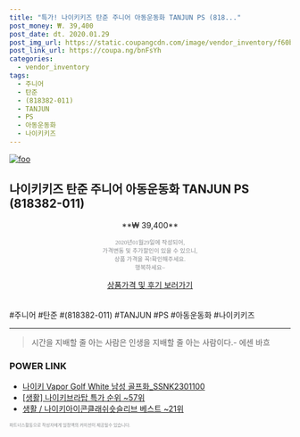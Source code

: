 ```yaml
--- 
title: "특가! 나이키키즈 탄준 주니어 아동운동화 TANJUN PS (818..." 
post_money: ₩. 39,400 
post_date: dt. 2020.01.29 
post_img_url: https://static.coupangcdn.com/image/vendor_inventory/f60b/701c5b479a36b9187e3e26117f902c9c57d8f03b3caca63149aa435e421a.jpg 
post_link_url: https://coupa.ng/bnFsYh 
categories: 
  - vendor_inventory 
tags: 
  - 주니어 
  - 탄준 
  - (818382-011) 
  - TANJUN 
  - PS 
  - 아동운동화 
  - 나이키키즈 
--- 
```

[![foo](https://static.coupangcdn.com/image/vendor_inventory/f60b/701c5b479a36b9187e3e26117f902c9c57d8f03b3caca63149aa435e421a.jpg)](https://coupa.ng/bnFsYh) 

## 나이키키즈 탄준 주니어 아동운동화 TANJUN PS (818382-011) 
<p style="text-align: center;">**₩ 39,400**</p> 
<p style="text-align: center;"><span style="color: #898c8f; font-family: Georgia,Times,serif; font-size: 0.75em;">2020년01월29일에 작성되어, <br>가격변동 및 추가할인이 있을 수 있으니,<br> 상품 가격을 꼭!확인해주세요.<br>행복하세요~</span> 
</p>	 
<div markdown="0" style="text-align: center;"><a href="https://coupa.ng/bnFsYh" class="btn btn--success">상품가격 및 후기 보러가기</a></div> 
<br><br> 
  #주니어 #탄준 #(818382-011) #TANJUN #PS #아동운동화 #나이키키즈 
<hr> 

> 시간을 지배할 줄 아는 사람은 인생을 지배할 줄 아는 사람이다.- 에센 바흐  


### POWER LINK

* <a href="https://blog.naver.com/sakai111/221780815837" target="_blank">나이키 Vapor Golf White 남성 골프화_SSNK2301100</a>
* <a href="https://blog.naver.com/sakai111/221788339805" target="_blank"> [생활] 나이키브라탑 특가 순위 ~57위</a>
* <a href="https://blog.naver.com/santokki14/221782377630" target="_blank">생활 / 나이키아이콘클래쉬숏슬리브 베스트 ~21위</a>

<span style="color: #898c8f; font-family: Georgia,Times,serif; font-size: 0.55em;">파트너스활동으로 작성자에게 일정액의 커미션이 제공될수 있습니다.</span> 
